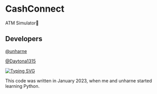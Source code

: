 # CashConnect
ATM Simulator🏧

## Developers

[@unharne](https://github.com/unharne)

[@Daytona1315](https://github.com/Daytona1315)

[![Typing SVG](https://readme-typing-svg.herokuapp.com?color=%2336BCF&lines=by+Star+Genius)](https://git.io/typing-svg)


This code was written in January 2023, when me and unharne started learning Python. 
